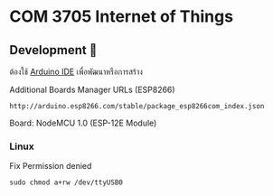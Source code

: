 # COM 3705 Internet of Things

## Development 🚀

ต้องใช้ [Arduino IDE](https://www.arduino.cc/en/software/) เพื่อพัฒนาหรือการสร้าง<br>

Additional Boards Manager URLs (ESP8266) <br>

```text
http://arduino.esp8266.com/stable/package_esp8266com_index.json
```

Board: NodeMCU 1.0 (ESP-12E Module)

### Linux

Fix Permission denied <br>

```
sudo chmod a+rw /dev/ttyUSB0
```
